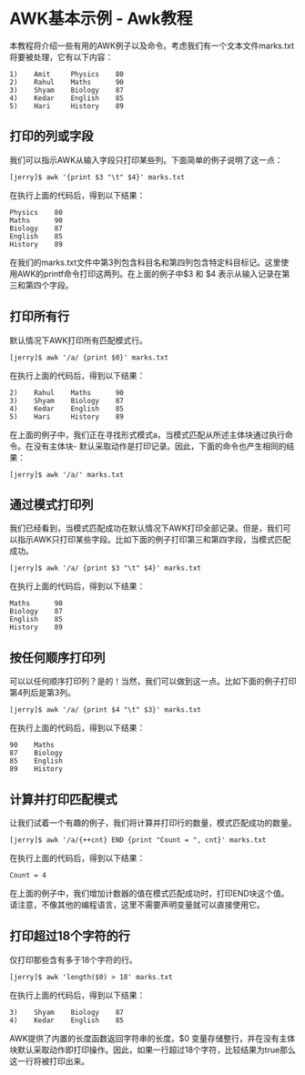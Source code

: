 # AWK基本示例 - Awk教程

本教程将介绍一些有用的AWK例子以及命令。考虑我们有一个文本文件marks.txt将要被处理，它有以下内容：

```
1)    Amit     Physics    80
2)    Rahul    Maths      90
3)    Shyam    Biology    87
4)    Kedar    English    85
5)    Hari     History    89

```

## 打印的列或字段

我们可以指示AWK从输入字段只打印某些列。下面简单的例子说明了这一点：

```
[jerry]$ awk '{print $3 "\t" $4}' marks.txt
```

在执行上面的代码后，得到以下结果：

```
Physics    80
Maths      90
Biology    87
English    85
History    89

```

在我们的marks.txt文件中第3列包含科目名和第四列包含特定科目标记。这里使用AWK的printf命令打印这两列。在上面的例子中$3 和 $4 表示从输入记录在第三和第四个字段。

## 打印所有行

默认情况下AWK打印所有匹配模式行。

```
[jerry]$ awk '/a/ {print $0}' marks.txt
```

在执行上面的代码后，得到以下结果：

```
2)    Rahul    Maths      90
3)    Shyam    Biology    87
4)    Kedar    English    85
5)    Hari     History    89

```

在上面的例子中，我们正在寻找形式模式a，当模式匹配从所述主体块通过执行命令。在没有主体块- 默认采取动作是打印记录。因此，下面的命令也产生相同的结果：

```
[jerry]$ awk '/a/' marks.txt
```

## 通过模式打印列

我们已经看到，当模式匹配成功在默认情况下AWK打印全部记录。但是，我们可以指示AWK只打印某些字段。比如下面的例子打印第三和第四字段，当模式匹配成功。

```
[jerry]$ awk '/a/ {print $3 "\t" $4}' marks.txt
```

在执行上面的代码后，得到以下结果：

```
Maths      90
Biology    87
English    85
History    89

```

## 按任何顺序打印列

可以以任何顺序打印列？是的！当然，我们可以做到这一点。比如下面的例子打印第4列后是第3列。

```
[jerry]$ awk '/a/ {print $4 "\t" $3}' marks.txt
```

在执行上面的代码后，得到以下结果：

```
90    Maths
87    Biology
85    English
89    History

```

## 计算并打印匹配模式

让我们试着一个有趣的例子，我们将计算并打印行的数量，模式匹配成功的数量。

```
[jerry]$ awk '/a/{++cnt} END {print "Count = ", cnt}' marks.txt
```

在执行上面的代码后，得到以下结果：

```
Count = 4

```

在上面的例子中，我们增加计数器的值在模式匹配成功时，打印END块这个值。请注意，不像其他的编程语言，这里不需要声明变量就可以直接使用它。

## 打印超过18个字符的行

仅打印那些含有多于18个字符的行。

```
[jerry]$ awk 'length($0) > 18' marks.txt
```

在执行上面的代码后，得到以下结果：

```
3)    Shyam    Biology    87
4)    Kedar    English    85

```

AWK提供了内置的长度函数返回字符串的长度。$0 变量存储整行，并在没有主体块默认采取动作即打印操作。因此，如果一行超过18个字符，比较结果为true那么这一行将被打印出来。

 